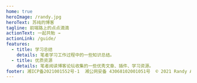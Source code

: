 ```yaml
---
home: true
heroImage: /randy.jpg
heroText: 苏纯的博客
tagline: 前端路上的点点滴滴
actionText: 一起共勉 →
actionLink: /guide/
features:
  - title: 学习总结
    details: 笔者学习工作过程中的一些知识总结。
  - title: 优质资源
    details: 笔者阅读博客论坛收集的一些优秀文章、插件、学习资源。
footer: 湘ICP备2021001552号-1  湘公网安备 43068102001051号  © 2021 Randy All Rights Reserved.
---
```

